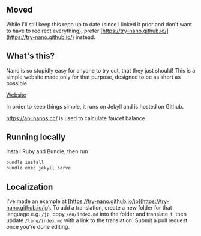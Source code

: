 ## Moved

While I'll still keep this repo up to date (since I linked it prior and don't want to have to redirect everything), prefer [https://try-nano.github.io/](https://try-nano.github.io/) instead.

## What's this?

Nano is so stupidly easy for anyone to try out, that they just should! This is a simple website made only for that purpose, designed to be as short as possible. 

[Website](https://try-nano.github.io/)

In order to keep things simple, it runs on Jekyll and is hosted on Github. 

https://api.nanos.cc/ is used to calculate faucet balance.

## Running locally

Install Ruby and Bundle, then run 

```sh
bundle install
bundle exec jekyll serve
```

## Localization

I've made an example at [https://try-nano.github.io/jp](https://try-nano.github.io/jp). To add a translation, create a new folder for that language e.g. `/jp`, copy `/en/index.md` into the folder and translate it, then update `/lang/index.md` with a link to the translation. Submit a pull request once you're done editing.
